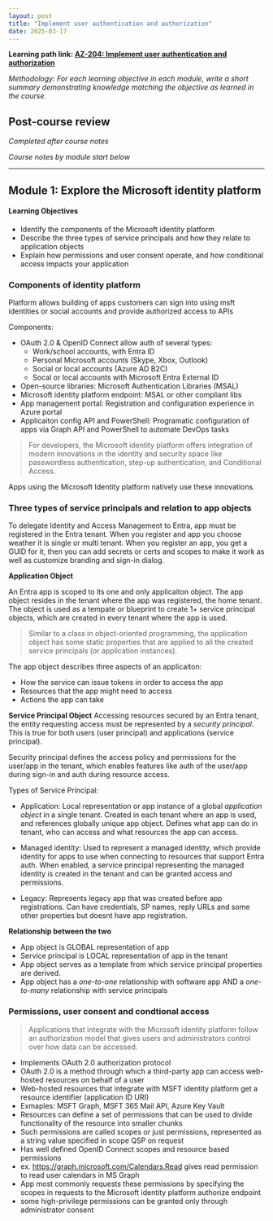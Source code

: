 ```yaml
---
layout: post
title: "Implement user authentication and authorization"
date: 2025-03-17
---
```


**Learning path link: [AZ-204: Implement user authentication and authorization](https://learn.microsoft.com/en-us/training/paths/az-204-implement-authentication-authorization/)**

*Methodology: For each learning objective in each module, write a short summary demonstrating knowledge matching the objective as learned in the course.*

## Post-course review
*Completed after course notes*

*Course notes by module start below*

<hr/>

## Module 1: Explore the Microsoft identity platform

#### Learning Objectives

- Identify the components of the Microsoft identity platform
- Describe the three types of service principals and how they relate to application objects
- Explain how permissions and user consent operate, and how conditional access impacts your application

### Components of identity platform
Platform allows building of apps customers can sign into using msft identities or social accounts and provide authorized access to APIs

Components:
- OAuth 2.0 & OpenID Connect allow auth of several types:
    - Work/school accounts, with Entra ID
    - Personal Microsoft accounts (Skype, Xbox, Outlook)
    - Social or local accounts (Azure AD B2C)
    - Socal or local accounts with Microsoft Entra External ID
- Open-source libraries: Microsoft Authentication Libraries (MSAL)
- Microsoft identity platform endpoint: MSAL or other compliant libs
- App management portal: Registration and configuration experience in Azure portal
- Applicaiton config API and PowerShell: Programatic configuration of apps via Graph API and PowerShell to automate DevOps tasks

> For developers, the Microsoft identity platform offers integration of modern innovations in the identity and security space like passwordless authentication, step-up authentication, and Conditional Access.

Apps using the Microsoft Identity platform natively use these innovations.

### Three types of service principals and relation to app objects
To delegate Identity and Access Management to Entra, app must be registered in the Entra tenant. When you register and app you choose weather it is single or multi tenant. When you register an app, you get a GUID for it, then you can add secrets or certs and scopes to make it work as well as customize branding and sign-in dialog.

**Application Object**

An Entra app is scoped to its one and only applicaiton object. The app object resides in the tenant where the app was registered, the home tenant. The object is used as a tempate or blueprint to create 1+ service principal objects, which are created in every tenant where the app is used.

> Similar to a class in object-oriented programming, the application object has some static properties that are applied to all the created service principals (or application instances).

The app object describes three aspects of an applicaiton:
- How the service can issue tokens in order to access the app
- Resources that the app might need to access
- Actions the app can take

**Service Principal Object**
Accessing resources secured by an Entra tenant, the entity requesting access must be represented by a *security principal*. This is true for both users (user principal) and applications (service principal).

Security principal defines the access policy and permissions for the user/app in the tenant, which enables features like auth of the user/app during sign-in and auth during resource access.

Types of Service Principal:

- Application: Local representation or app instance of a global *application object* in a single tenant. Created in each tenant where an app is used, and references globally unique app object. Defines what app can do in tenant, who can access and what resources the app can access.

- Managed identity: Used to represent a managed identity, which provide identity for apps to use when connecting to resources that support Entra auth. When enabled, a service principal representing the managed identity is created in the tenant and can be granted access and permissions. 

- Legacy: Represents legacy app that was created before app registrations. Can have credentials, SP names, reply URLs and some other properties but doesnt have app registration. 

**Relationship between the two**
- App object is GLOBAL representation of app
- Service principal is LOCAL representation of app in the tenant
- App object serves as a template from which service principal properties are derived. 
- App object has a *one-to-one* relationship with software app AND a *one-to-many* relationship with service principals



### Permissions, user consent and condtional access

> Applications that integrate with the Microsoft identity platform follow an authorization model that gives users and administrators control over how data can be accessed.

- Implements OAuth 2.0 authorization protocol
- OAuth 2.0 is a method through which a third-party app can access web-hosted resources on behalf of a user
- Web-hosted resources that integrate with MSFT identity platform get a resource identifier (application ID URI)
- Exmaples: MSFT Graph, MSFT 365 Mail API, Azure Key Vault
- Resources can define a set of permissions that can be used to divide functionality of the resource into smaller chunks
- Such permissions are called scopes or just permissions, represented as a string value specified in scope QSP on request
- Has well defined OpenID Connect scopes and resource based permissions
- ex. https://graph.microsoft.com/Calendars.Read gives read permission to read user calendars in MS Graph
- App most commonly requests these permissions by specifying the scopes in requests to the Microsoft identity platform authorize endpoint
- some high-privilege permissions can be granted only through administrator consent
